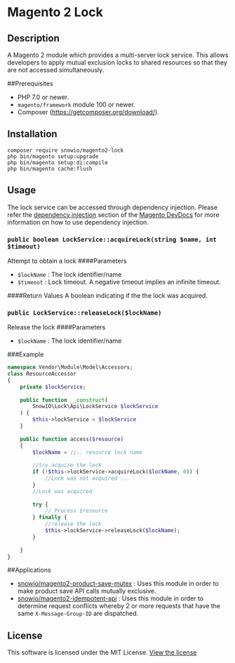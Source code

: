 # Magento 2 Lock
## Description
A Magento 2 module which provides a multi-server lock service. 
This allows developers to apply mutual exclusion locks to shared resources so that they are 
not accessed simultaneously. 

##Prerequisites
* PHP 7.0 or newer.
* `magento/framework` module 100 or newer.
* Composer  (https://getcomposer.org/download/).

## Installation
```
composer require snowio/magento2-lock
php bin/magento setup:upgrade
php bin/magento setup:di:compile
php bin/magento cache:flush
```


## Usage
The lock service can be accessed through dependency injection. Please refer the [dependency injection](http://devdocs.magento.com/guides/v2.0/extension-dev-guide/depend-inj.html) section of the 
[Magento DevDocs](http://devdocs.magento.com) for more information on how to use dependency injection.

### `public boolean LockService::acquireLock(string $name, int $timeout)`
Attempt to obtain a lock
####Parameters
* `$lockName` : The lock identifier/name
* `$timeout` : Lock timeout. A negative timeout implies an infinite timeout.


####Return Values
A boolean indicating if the the lock was acquired.


### `public LockService::releaseLock($lockName)`
Release the lock 
####Parameters
* `$lockName` : The lock identifier/name


###Example
```php
namespace Vendor\Module\Model\Accessors;
class ResourceAccessor
{
    private $lockService;
    
    public function __construct(
        SnowIO\Lock\Api\LockService $lockService
    ) {
        $this->lockService = $lockService    
    }
    
    public function access($resource)
    {
        $lockName = //.. resource lock name
        
        //try acquire the lock
        if (!$this->lockService->acquireLock($lockName, 0)) {
            //Lock was not acquired ...
        }
        //Lock was acquired 
        
        try {
            // Process $resource 
        } finally {
            //release the lock
            $this->lockService->releaseLock($lockName);
        }
        
    }
}
```

##Applications
* [snowio/magento2-product-save-mutex](https://github.com/snowio/magento2-product-save-mutex) : Uses this module in order to make product save API calls mutually exclusive.
* [snowio/magento2-idempotent-api](https://github.com/snowio/magento2-idempotent-api) : Uses this module in order to determine request conflicts whereby 2 or more requests that have the same `X-Message-Group-ID` are dispatched.


## License
This software is licensed under the MIT License. [View the license](LICENSE)
